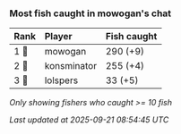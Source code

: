 ### Most fish caught in mowogan's chat

| Rank  | Player      | Fish caught |
|:------|:------------|:------------|
| 1 🥇  | mowogan     | 290 (+9)    |
| 2 🥈  | konsminator | 255 (+4)    |
| 3 🥉  | lolspers    | 33 (+5)     |

_Only showing fishers who caught >= 10 fish_

_Last updated at 2025-09-21 08:54:45 UTC_